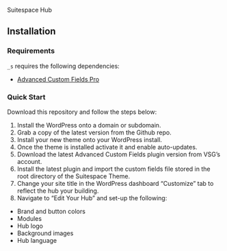 Suitespace Hub

Installation
---------------

### Requirements

`_s` requires the following dependencies:

- [Advanced Custom Fields Pro](https://www.advancedcustomfields.com/)


### Quick Start

Download this repository and follow the steps below:

1. Install the WordPress onto a domain or subdomain.
2. Grab a copy of the latest version from the Github repo.
3. Install your new theme onto your WordPress install.
4. Once the theme is installed activate it and enable auto-updates.
5. Download the latest Advanced Custom Fields plugin version from VSG’s account.
6. Install the latest plugin and import the custom fields file stored in the root directory of the Suitespace Theme.
7. Change your site title in the WordPress dashboard “Customize” tab to reflect the hub your building.
8. Navigate to “Edit Your Hub” and set-up the following:
- Brand and button colors
- Modules
- Hub logo
- Background images
- Hub language